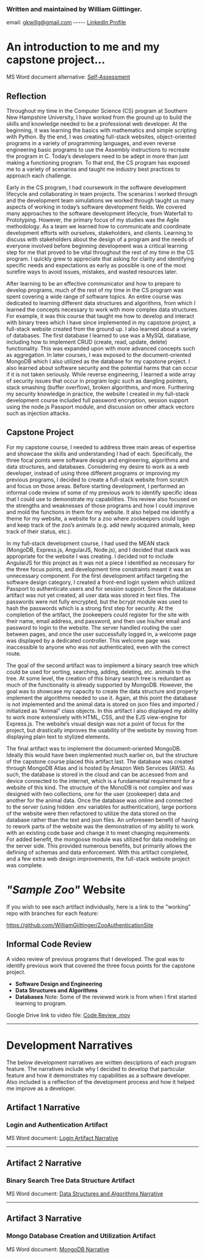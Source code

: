 ### Written and maintained by William Giittinger.

email: gkwillg@gmail.com ----- [LinkedIn Profile](https://www.linkedin.com/in/will-giittinger/)

# An introduction to me and my capstone project...

MS Word document alternative: [Self-Assessment](linkURL)

## Reflection
Throughout my time in the Computer Science (CS) program at Southern New Hampshire University, I have worked from the ground up to build the skills and knowledge needed to be a professional web developer. At the beginning, it was learning the basics with mathematics and simple scripting with Python. By the end, I was creating full-stack websites, object-oriented programs in a variety of programming languages, and even reverse engineering basic programs to use the Assembly instructions to recreate the program in C. Today’s developers need to be adept in more than just making a functioning program. To that end, the CS program has exposed me to a variety of scenarios and taught me industry best practices to approach each challenge.


Early in the CS program, I had coursework in the software development lifecycle and collaborating in team projects. The scenarios I worked through and the development team simulations we worked through taught us many aspects of working in today’s software development fields. We covered many approaches to the software development lifecycle, from Waterfall to Prototyping. However, the primary focus of my studies was the Agile methodology. As a team we learned how to communicate and coordinate development efforts with ourselves, stakeholders, and clients. Learning to discuss with stakeholders about the design of a program and the needs of everyone involved before beginning development was a critical learning step for me that proved to be vital throughout the rest of my time in the CS program. I quickly grew to appreciate that asking for clarity and identifying specific needs and expectations as early as possible is one of the most surefire ways to avoid issues, mistakes, and wasted resources later.


After learning to be an effective communicator and how to prepare to develop programs, much of the rest of my time in the CS program was spent covering a wide range of software topics. An entire course was dedicated to learning different data structures and algorithms, from which I learned the concepts necessary to work with more complex data structures. For example, it was this course that taught me how to develop and interact with binary trees which I have since implemented in my capstone project, a full-stack website created from the ground up. I also learned about a variety of databases. The first database I learned to use was a MySQL database, including how to implement CRUD (create, read, update, delete) functionality. This was expanded upon with more advanced concepts such as aggregation. In later courses, I was exposed to the document-oriented MongoDB which I also utilized as the database for my capstone project. I also learned about software security and the potential harms that can occur if it is not taken seriously. While reverse engineering, I learned a wide array of security issues that occur in program logic such as dangling pointers, stack smashing (buffer overflow), broken algorithms, and more. Furthering my security knowledge in practice, the website I created in my full-stack development course included full password encryption, session support using the node.js Passport module, and discussion on other attack vectors such as injection attacks.


## Capstone Project
For my capstone course, I needed to address three main areas of expertise and showcase the skills and understanding I had of each. Specifically, the three focal points were software design and engineering, algorithms and data structures, and databases. Considering my desire to work as a web developer, instead of using three different programs or improving my previous programs, I decided to create a full-stack website from scratch and focus on those areas. Before starting development, I performed an informal code review of some of my previous work to identify specific ideas that I could use to demonstrate my capabilities. This review also focused on the strengths and weaknesses of those programs and how I could improve and mold the functions in them for my website. It also helped me identify a theme for my website, a website for a zoo where zookeepers could login and keep track of the zoo’s animals (e.g. add newly acquired animals, keep track of their status, etc.). 


In my full-stack development course, I had used the MEAN stack (MongoDB, Express.js, AngularJS, Node.js), and I decided that stack was appropriate for the website I was creating. I decided not to include AngularJS for this project as it was not a piece I identified as necessary for the three focus points, and development time constraints meant it was an unnecessary component. For the first development artifact targeting the software design category, I created a front-end login system which utilized Passport to authenticate users and for session support. Since the database artifact was not yet created, all user data was stored in text files. The passwords were not fully encrypted, but the bcrypt module was used to hash the passwords which is a strong first step for security. At the completion of the artifact, the zookeepers could register for the site with their name, email address, and password, and then use his/her email and password to login to the website. The server handled routing the user between pages, and once the user successfully logged in, a welcome page was displayed by a dedicated controller. This welcome page was inaccessible to anyone who was not authenticated, even with the correct route.


The goal of the second artifact was to implement a binary search tree which could be used for sorting, searching, adding, deleting, etc. animals to the tree. At some level, the creation of this binary search tree is redundant as much of the functionality is already supported by MongoDB. However, the goal was to showcase my capacity to create the data structure and properly implement the algorithms needed to use it. Again, at this point the database is not implemented and the animal data is stored on json files and imported / initialized as “Animal” class objects. In this artifact I also displayed my ability to work more extensively with HTML, CSS, and the EJS view-engine for Express.js. The website’s visual design was not a point of focus for the project, but drastically improves the usability of the website by moving from displaying plain text to stylized elements.


The final artifact was to implement the document-oriented MongoDB. Ideally this would have been implemented much earlier on, but the structure of the capstone course placed this artifact last. The database was created through MongoDB Atlas and is hosted by Amazon Web Services (AWS). As such, the database is stored in the cloud and can be accessed from and device connected to the internet, which is a fundamental requirement for a website of this kind. The structure of the MonoDB is not complex and was designed with two collections, one for the user (zookeeper) data and another for the animal data. Once the database was online and connected to the server (using hidden .env variables for authentication), large portions of the website were then refactored to utilize the data stored on the database rather than the text and json files. An unforeseen benefit of having to rework parts of the website was the demonstration of my ability to work with an existing code base and change it to meet changing requirements. For added benefit, the mongoose module was utilized for data modeling on the server side. This provided numerous benefits, but primarily allows the defining of schemas and data enforcement. With this artifact completed, and a few extra web design improvements, the full-stack website project was complete.



# _"Sample Zoo"_ Website

If you wish to see each artifact individually, here is a link to the "working" repo with branches for each feature:

https://github.com/WilliamGiittinger/ZooAuthenticationSite

## Informal Code Review
A video review of previous programs that I developed. The goal was to identify previous work that covered the three focus points for the capstone project.
- **Software Design and Engineering**
- **Data Structures and Algorithms**
- **Databases**
Note: Some of the reviewed work is from when I first started learning to program.

Google Drive link to video file: [Code Review .mov](https://drive.google.com/file/d/1LRDlUXy0AMTRgDfzF4f9gSg9koGRhO70/view?usp=sharing)

------------------------------------------------------------------------------

# Development Narratives
The below development narratives are written desciptions of each program feature. The narratives include why I decided to develop that particular feature and how it demonstrates my capabilities as a software developer. Also included is a reflection of the development process and how it helped me improve as a developer.

## Artifact 1 Narrative
### Login and Authentication Artifact
MS Word document: [Login Artifact Narrative](https://github.com/WilliamGiittinger/WilliamGiittinger.github.io/blob/master/artifact1.docx)

------------------------------------------------------------------------------

## Artifact 2 Narrative
### Binary Search Tree Data Structure Artifact
MS Word document: [Data Structures and Algorithms Narrative](https://github.com/WilliamGiittinger/WilliamGiittinger.github.io/blob/master/artifact2.docx)

------------------------------------------------------------------------------

## Artifact 3 Narrative
### Mongo Database Creation and Utilization Artifact
MS Word document: [MongoDB Narrative](https://github.com/WilliamGiittinger/WilliamGiittinger.github.io/blob/master/artifact3.docx)

